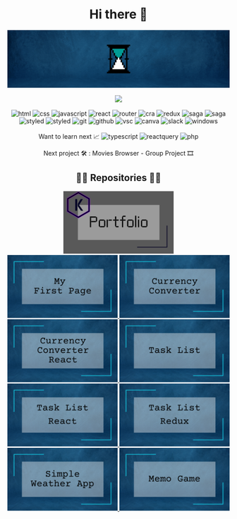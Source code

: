 <div align="center">
  <h1 align="center">Hi there 👋</h1>
  <img width="770" src="https://github.com/kepkaklaudia/kepkaklaudia/blob/main/images/Welcome.gif" alt="welcome">

  ![](https://komarev.com/ghpvc/?username=kepkaklaudia&color=0F4C81&style=for-the-badge)

  <div>
    <img src="https://img.shields.io/badge/-HTML-0F4C81?logo=HTML5&logoColor=white&style=flat-square" alt="html"> 
    <img src="https://img.shields.io/badge/-CSS-0F4C81?logo=CSS3&logoColor=white&style=flat-square" alt="css"> 
    <img src="https://img.shields.io/badge/-JavaScript-0F4C81?logo=JavaScript&logoColor=white&style=flat-square" alt="javascript"> 
    <img src="https://img.shields.io/badge/-React-0F4C81?logo=React&logoColor=white&style=flat-square" alt="react"> 
    <img src="https://img.shields.io/badge/-React%20Router-0F4C81?logo=React-Router&logoColor=white&style=flat-square" alt="router"> 
    <img src="https://img.shields.io/badge/-Create%20React%20App-0F4C81?logo=Create-React-App&logoColor=white&style=flat-square" alt="cra"> 
    <img src="https://img.shields.io/badge/-Redux-0F4C81?logo=Redux&logoColor=white&style=flat-square" alt="redux"> 
    <img src="https://img.shields.io/badge/-Redux%20Saga-0F4C81?logo=Redux-Saga&logoColor=white&style=flat-square" alt="saga"> 
    <img src="https://img.shields.io/badge/-Bootstrap-0F4C81?logo=Bootstrap&logoColor=white&style=flat-square" alt="saga"> 
  </div>
  <div>
    <img src="https://img.shields.io/badge/-Framer--Motion-0F4C81?logo=Framer&logoColor=white&style=flat-square" alt="styled">
    <img src="https://img.shields.io/badge/-Styled--Components-0F4C81?logo=styled-components&logoColor=white&style=flat-square" alt="styled">
    <img src="https://img.shields.io/badge/-Git-0F4C81?logo=Git&logoColor=white&style=flat-square" alt="git"> 
    <img src="https://img.shields.io/badge/-GitHub-0F4C81?logo=GitHub&logoColor=white&style=flat-square" alt="github"> 
    <img src="https://img.shields.io/badge/-Visual%20Studio%20Code-0F4C81?logo=Visual-Studio-Code&logoColor=white&style=flat-square" alt="vsc"> 
    <img src="https://img.shields.io/badge/-Canva-0F4C81?logo=Canva&logoColor=white&style=flat-square" alt="canva"> 
    <img src="https://img.shields.io/badge/-Slack-0F4C81?logo=Slack&logoColor=white&style=flat-square" alt="slack"> 
    <img src="https://img.shields.io/badge/-Windows-0F4C81?logo=Windows&logoColor=white&style=flat-square" alt="windows">
  </div> <br />
  Want to learn next 📈 <img src="https://img.shields.io/badge/-TypeScript-0F4C81?logo=Typescript&logoColor=white&style=flat-square" alt="typescript"> <img src="https://img.shields.io/badge/-ReactQuery-0F4C81?logo=Reactquery&logoColor=white&style=flat-square" alt="reactquery"> <img src="https://img.shields.io/badge/-PHP-0F4C81?logo=PHP&logoColor=white&style=flat-square" alt="php"> <br />
  
  Next project 🛠 : Movies Browser - Group Project 🎞

  <h2 align="center">👨‍💻 Repositories 👨‍💻</h2>
  <div>
    <a href="https://github.com/kepkaklaudia/portfolio">
    <img width="250" src="https://github.com/kepkaklaudia/kepkaklaudia/blob/main/images/Portfolio.png" alt="portfolio">
  </a>
  </div>
  <a href="https://github.com/kepkaklaudia/my-first-page">
    <img width="250" src="https://github.com/kepkaklaudia/kepkaklaudia/blob/main/images/MyFirstPage.png" alt="my-first-page">
  </a>
  <a href="https://github.com/kepkaklaudia/currency-converter">
    <img width="250" src="https://github.com/kepkaklaudia/kepkaklaudia/blob/main/images/CurrencyConverter.png" alt="currency-converter">
  </a>
  <a href="https://github.com/kepkaklaudia/currency-converter-react">
    <img width="250" src="https://github.com/kepkaklaudia/kepkaklaudia/blob/main/images/CurrencyConverterReact.png" alt="currency-converter-react">
  </a>
  <a href="https://github.com/kepkaklaudia/task-list">
    <img width="250" src="https://github.com/kepkaklaudia/kepkaklaudia/blob/main/images/TaskList.png" alt="task-list">
  </a>
  <a href="https://github.com/kepkaklaudia/task-list-react">
    <img width="250" src="https://github.com/kepkaklaudia/kepkaklaudia/blob/main/images/TaskListReact.png" alt="task-list-react">
  </a>
  <a href="https://github.com/kepkaklaudia/task-list-redux">
    <img width="250" src="https://github.com/kepkaklaudia/kepkaklaudia/blob/main/images/TaskListRedux.png" alt="task-list-redux">
  </a>
    <a href="https://github.com/kepkaklaudia/simple-weather-app">
    <img width="250" src="https://github.com/kepkaklaudia/kepkaklaudia/blob/main/images/SimpleWeatherApp.png" alt="simple-weather-app">
  </a>
  <a href="https://github.com/kepkaklaudia/memo-game">
    <img width="250" src="https://github.com/kepkaklaudia/kepkaklaudia/blob/main/images/Memo.png" alt="memo-game">
  </a>
</div>
